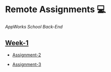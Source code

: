 # Remote Assignments :computer:

###### AppWorks School Back-End

## <u>Week-1</u>

- [Assignment-2](https://ct77777.github.io/remote-assignments/Week-1/Assignment-2/)

- [Assignment-3](https://github.com/CT77777/remote-assignments/blob/main/Week-1/Assignment-3/caculator.js)
